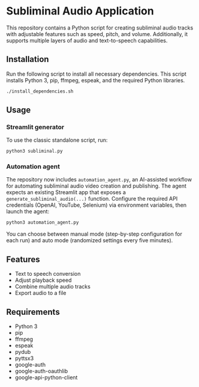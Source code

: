 
# Subliminal Audio Application

This repository contains a Python script for creating subliminal audio tracks with adjustable features such as speed, pitch, and volume. Additionally, it supports multiple layers of audio and text-to-speech capabilities.

## Installation

Run the following script to install all necessary dependencies. This script installs Python 3, pip, ffmpeg, espeak, and the required Python libraries.

```bash
./install_dependencies.sh
```

## Usage

### Streamlit generator

To use the classic standalone script, run:

```bash
python3 subliminal.py
```

### Automation agent

The repository now includes `automation_agent.py`, an AI-assisted workflow for
automating subliminal audio video creation and publishing. The agent expects an
existing Streamlit app that exposes a `generate_subliminal_audio(...)`
function. Configure the required API credentials (OpenAI, YouTube, Selenium)
via environment variables, then launch the agent:

```bash
python3 automation_agent.py
```

You can choose between manual mode (step-by-step configuration for each run)
and auto mode (randomized settings every five minutes).

## Features

- Text to speech conversion
- Adjust playback speed
- Combine multiple audio tracks
- Export audio to a file

## Requirements

- Python 3
- pip
- ffmpeg
- espeak
- pydub
- pyttsx3
- google-auth
- google-auth-oauthlib
- google-api-python-client
